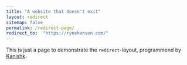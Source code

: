 ```yaml
---
title: "A website that doesn't exit"
layout: redirect
sitemap: false
permalink: /redirect-page/
redirect_to:  "https://rynehanson.com/"
---
```

This is just a page to demonstrate the `redirect`-layout, programmend by [Kanishk](http://codingtips.kanishkkunal.in/about/).
